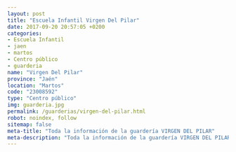 ```yaml
---
layout: post
title: "Escuela Infantil Virgen Del Pilar"
date: 2017-09-20 20:57:05 +0200
categories:
- Escuela Infantil
- jaen
- martos
- Centro público
- guarderia
name: "Virgen Del Pilar"
province: "Jaén"
location: "Martos"
code: "23008592"
type: "Centro público"
img: guarderia.jpg
permalink: /guarderias/virgen-del-pilar.html
robot: noindex, follow
sitemap: false
meta-title: "Toda la información de la guardería VIRGEN DEL PILAR"
meta-description: "Toda la información de la guardería VIRGEN DEL PILAR"
---
```

